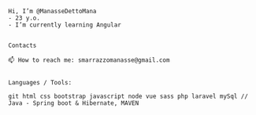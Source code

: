 ~~~~~~~~~~~~~~~~~~~~~~~
Hi, I’m @ManasseDettoMana
- 23 y.o.
- I’m currently learning Angular


~~~~~~~~~~~~~~~~~~~~~~~
~~~~~~~~~~~~~~~~~~~~~~~
Contacts

📫 How to reach me: smarrazzomanasse@gmail.com
~~~~~~~~~~~~~~~~~~~~~~~
~~~~~~~~~~~~~~~~~~~~~~~

Languages / Tools:

git html css bootstrap javascript node vue sass php laravel mySql // Java - Spring boot & Hibernate, MAVEN
~~~~~~~~~~~~~~~~~~~~~~~

















